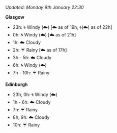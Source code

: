*Updated: Monday 9th January 22:30*

**Glasgow**

* 23h: :cyclone: Windy (:cloud:) [:cloud: as of 19h, :cyclone:(:cloud:) as of 22h]
* 0h: :cyclone: Windy (:cloud:) [:cloud: as of 21h]
* 1h: :cloud: Cloudy
* 2h: :umbrella: Rainy [:cloud: as of 17h]
* 3h - 5h: :cloud: Cloudy
* 6h: :cyclone: Windy (:cloud:)
* 7h - 10h: :umbrella: Rainy

**Edinburgh**

* 23h, 0h: :cyclone: Windy (:cloud:)
* 1h - 6h: :cloud: Cloudy
* 7h: :umbrella: Rainy
* 8h, 9h: :cloud: Cloudy
* 10h: :umbrella: Rainy
